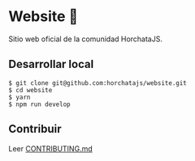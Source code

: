 # Website 🔗

Sitio web oficial de la comunidad HorchataJS.

## Desarrollar local

```
$ git clone git@github.com:horchatajs/website.git
$ cd website
$ yarn
$ npm run develop
```

## Contribuir

Leer [CONTRIBUTING.md](https://github.com/horchatajs/website/blob/master/.github/CONTRIBUTING.md)
